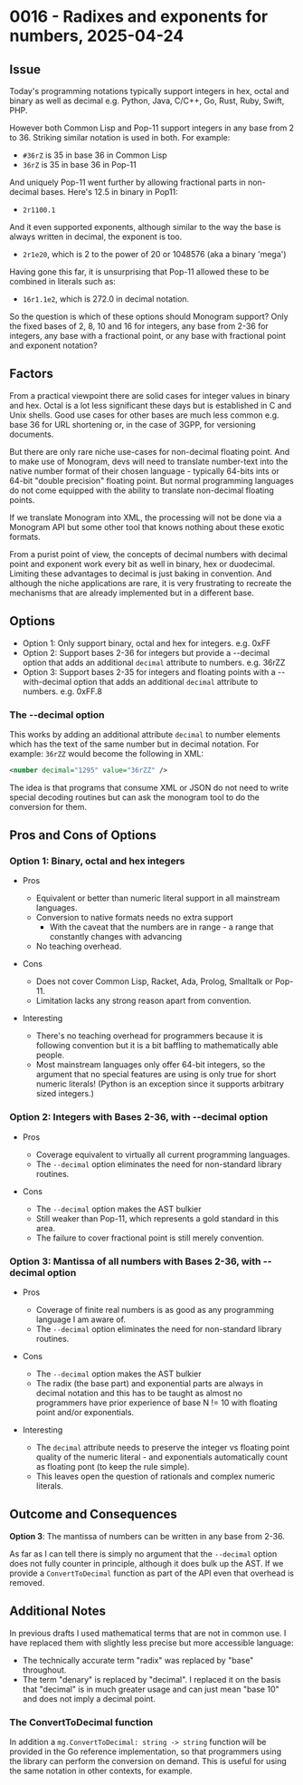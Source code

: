 # 0016 - Radixes and exponents for numbers, 2025-04-24

## Issue

Today's programming notations typically support integers in hex, octal and
binary as well as decimal e.g. Python, Java, C/C++, Go, Rust, Ruby, Swift, PHP. 

However both Common Lisp and Pop-11 support integers in any base from 2 to 36.
Striking similar notation is used in both. For example:

- `#36rZ` is 35 in base 36 in Common Lisp
- `36rZ` is 35 in base 36 in Pop-11

And uniquely Pop-11 went further by allowing fractional parts in non-decimal
bases. Here's 12.5 in binary in Pop11: 

- `2r1100.1`

And it even supported exponents, although similar to the way the base is always
written in decimal, the exponent is too.

- `2r1e20`, which is 2 to the power of 20 or 1048576 (aka a binary 'mega')

Having gone this far, it is unsurprising that Pop-11 allowed these to be
combined in literals such as:

- `16r1.1e2`, which is 272.0 in decimal notation.

So the question is which of these options should Monogram support? Only the
fixed bases of 2, 8, 10 and 16 for integers, any base from 2-36 for integers,
any base with a fractional point, or any base with fractional point and
exponent notation?

## Factors

From a practical viewpoint there are solid cases for integer values in
binary and hex. Octal is a lot less significant these days but is established
in C and Unix shells. Good use cases for other bases are much less common e.g. 
base 36 for URL shortening or, in the case of 3GPP, for versioning documents.

But there are only rare niche use-cases for non-decimal floating point. And to
make use of Monogram, devs will need to translate number-text into the native
number format of their chosen language - typically 64-bits ints or 64-bit
"double precision" floating point. But normal programming languages do not come
equipped with the ability to translate non-decimal floating points.

If we translate Monogram into XML, the processing will not be done via a
Monogram API but some other tool that knows nothing about these exotic formats. 

From a purist point of view, the concepts of decimal numbers with decimal point
and exponent work every bit as well in binary, hex or duodecimal. Limiting these
advantages to decimal is just baking in convention. And although the niche
applications are rare, it is very frustrating to recreate the mechanisms that
are already implemented but in a different base.

## Options

- Option 1: Only support binary, octal and hex for integers. e.g. 0xFF
- Option 2: Support bases 2-36 for integers but provide a --decimal
  option that adds an additional `decimal` attribute to numbers. e.g. 36rZZ
- Option 3: Support bases 2-35 for integers and floating points with a
  --with-decimal option that adds an additional `decimal` attribute to numbers.
  e.g. 0xFF.8

### The --decimal option

This works by adding an additional attribute `decimal` to number elements
which has the text of the same number but in decimal notation. For example:
`36rZZ` would become the following in XML:

```xml
<number decimal="1295" value="36rZZ" />
```

The idea is that programs that consume XML or JSON do not need to write special
decoding routines but can ask the monogram tool to do the conversion for them.

## Pros and Cons of Options

### Option 1: Binary, octal and hex integers

- Pros
    - Equivalent or better than numeric literal support in all mainstream
      languages.
    - Conversion to native formats needs no extra support
        -  With the caveat that the numbers are in range - a range that 
           constantly changes with advancing  
    - No teaching overhead.

- Cons
    - Does not cover Common Lisp, Racket, Ada, Prolog, Smalltalk or Pop-11.
    - Limitation lacks any strong reason apart from convention.

- Interesting
    - There's no teaching overhead for programmers because it is following
      convention but it is a bit baffling to mathematically able people.
    - Most mainstream languages only offer 64-bit integers, so the argument
      that no special features are using is only true for short numeric
      literals! (Python is an exception since it supports arbitrary sized
      integers.)

### Option 2: Integers with Bases 2-36, with --decimal option

- Pros
    - Coverage equivalent to virtually all current programming languages.
    - The `--decimal` option eliminates the need for non-standard
      library routines.

- Cons
    - The `--decimal` option makes the AST bulkier
    - Still weaker than Pop-11, which represents a gold standard in this area.
    - The failure to cover fractional point is still merely convention.

### Option 3: Mantissa of all numbers with Bases 2-36, with --decimal option

- Pros
    - Coverage of finite real numbers is as good as any programming language
      I am aware of.
    - The `--decimal` option eliminates the need for non-standard
      library routines.

- Cons
    - The `--decimal` option makes the AST bulkier
    - The radix (the base part) and exponential parts are always in decimal
      notation and this has to be taught as almost no programmers have prior
      experience of base N != 10 with floating point and/or exponentials.

- Interesting
    - The `decimal` attribute needs to preserve the integer vs floating point
      quality of the numeric literal - and exponentials automatically count
      as floating pont (to keep the rule simple).
    - This leaves open the question of rationals and complex numeric literals.


## Outcome and Consequences

**Option 3**: The mantissa of numbers can be written in any base from 2-36.

As far as I can tell there is simply no argument that the `--decimal` option
does not fully counter in principle, although it does bulk up the AST. If we
provide a `ConvertToDecimal` function as part of the API even that overhead is
removed.

## Additional Notes

In previous drafts I used mathematical terms that are not in common use. I 
have replaced them with slightly less precise but more accessible language:

- The technically accurate term "radix" was replaced by "base" throughout.
- The term "denary" is replaced by "decimal". I replaced it on the basis that
  "decimal" is in much greater usage and can just mean "base 10" and does not
  imply a decimal point.

### The ConvertToDecimal function

In addition a `mg.ConvertToDecimal: string -> string` function will be provided
in the Go reference implementation, so that programmers using the library can
perform the conversion on demand. This is useful for using the same notation in
other contexts, for example.
